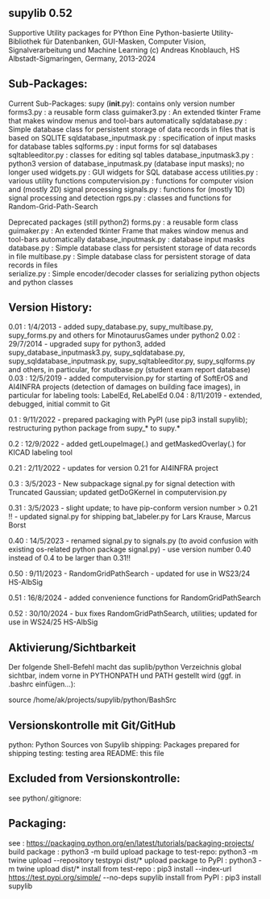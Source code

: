 supylib 0.52
-------------------------
Supportive Utility packages for PYthon 
Eine Python-basierte Utility-Bibliothek für Datenbanken, GUI-Masken, Computer Vision, Signalverarbeitung und Machine Learning
(c) Andreas Knoblauch, HS Albstadt-Sigmaringen, Germany, 2013-2024


Sub-Packages:
-------------------------
Current Sub-Packages:
   supy (__init__.py): contains only version number
   forms3.py                 : a reusable form class
   guimaker3.py              : An extended tkinter Frame that makes window menus and tool-bars automatically
   sqldatabase.py            : Simple database class for persistent storage of data records in files that is based on SQLITE
   sqldatabase_inputmask.py  : specification of input masks for database tables
   sqlforms.py               : input forms for sql databases
   sqltableeditor.py         : classes for editing sql tables
   database_inputmask3.py    : python3 version of database_inputmask.py (database input masks); no longer used
   widgets.py                : GUI widgets for SQL database access
   utilities.py              : various utility functions
   computervision.py         : functions for computer vision and (mostly 2D) signal processing
   signals.py                : functions for (mostly 1D) signal processing and detection
   rgps.py                   : classes and functions for Random-Grid-Path-Search 

Deprecated packages (still python2)
   forms.py                  : a reusable form class
   guimaker.py               : An extended tkinter Frame that makes window menus and tool-bars automatically
   database_inputmask.py     : database input masks
   database.py               : Simple database class for persistent storage of data records in file
   multibase.py              : Simple database class for persistent storage of data records in files       
   serialize.py              : Simple encoder/decoder classes for serializing python objects and python classes


Version History:
-------------------------
0.01 : 1/4/2013
      - added supy_database.py, supy_multibase.py, supy_forms.py and others for MinotaurusGames under python2
0.02 : 29/7/2014
      - upgraded supy for python3, added supy_database_inputmask3.py, supy_sqldatabase.py, supy_sqldatabase_inputmask.py,
        supy_sqltableeditor.py, supy_sqlforms.py and others, in particular, for studbase.py (student exam report database)
0.03 : 12/5/2019
      - added computervision.py for starting of SoftErOS and AI4INFRA projects (detection of damages on building face images),
        in particular for labeling tools: LabelEd, ReLabelEd
0.04 : 8/11/2019
      - extended, debugged, initial commit to Git

0.1  : 9/11/2022
      - prepared packaging with PyPI (use pip3 install supylib); restructuring python package from supy_* to supy.*

0.2  : 12/9/2022
      - added getLoupeImage(.) and getMaskedOverlay(.) for KICAD labeling tool

0.21 : 2/11/2022
      - updates for version 0.21 for AI4INFRA project

0.3  : 3/5/2023
      - New subpackage signal.py for signal detection with Truncated Gaussian; updated getDoGKernel in computervision.py

0.31 : 3/5/2023
      - slight update; to have pip-conform version number > 0.21 !!
      - updated signal.py for shipping bat_labeler.py for Lars Krause, Marcus Borst
      
0.40 : 14/5/2023
      - renamed signal.py to signals.py (to avoid confusion with existing os-related python package signal.py)
      - use version number 0.40 instead of 0.4 to be larger than 0.31!!

0.50 : 9/11/2023
      - RandomGridPathSearch
      - updated for use in WS23/24 HS-AlbSig

0.51 : 16/8/2024
      - added convenience functions for RandomGridPathSearch

0.52 : 30/10/2024
      - bux fixes RandomGridPathSearch, utilities; updated for use in WS24/25 HS-AlbSig

Aktivierung/Sichtbarkeit
-------------------------
Der folgende Shell-Befehl macht das suplib/python Verzeichnis global sichtbar,
indem vorne in PYTHONPATH und PATH gestellt wird (ggf. in .bashrc einfügen...):

source /home/ak/projects/supylib/python/BashSrc


Versionskontrolle mit Git/GitHub
---------------------------------
python: Python Sources von Supylib
shipping: Packages prepared for shipping
testing: testing area
README: this file

Excluded from Versionskontrolle:
---------------------------------
see python/.gitignore:

Packaging:
-----------
see                        : https://packaging.python.org/en/latest/tutorials/packaging-projects/
build package              : python3 -m build
upload package to test-repo: python3 -m twine upload --repository testpypi dist/*
upload package to PyPI     : python3 -m twine upload dist/*
install from test-repo     : pip3 install --index-url https://test.pypi.org/simple/ --no-deps supylib
install from PyPI          : pip3 install supylib
